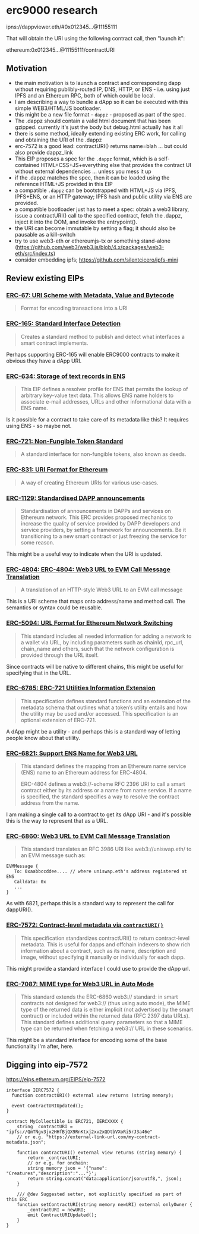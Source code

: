 # erc9000 research

ipns://dappviewer.eth/#0x012345...@11155111

That will obtain the URI using the following contract call, then "launch it":

ethereum:0x012345...@11155111/contractURI

## Motivation

- the main motivation is to launch a contract and corresponding dapp without requiring publibly-routed IP, DNS, HTTP, or ENS - i.e. using just IPFS and an Ethereum RPC, both of which could be local.
- I am describing a way to bundle a dApp so it can be executed with this simple WEB3/HTML/JS bootloader.
- this might be a new file format - `dappz` - proposed as part of the spec.
- The .dappz should contain a valid html document that has been gzipped. currently it's just the body  but debug.html actually has it all
- there is some method, ideally extending existing ERC work, for calling and obtaining the URI of the .dappz
- erc-7572 is a good lead: contractURI() returns name=blah ... but could also provide dappz_link
- This EIP proposes a spec for the `.dappz` format, which is a self-contained HTML+CSS+JS+everything else that provides the contract UI without external dependencies ... unless you mess it up
- if the .dappz matches the spec, then it can be loaded using the reference HTML+JS provided in this EIP
- a compatible `.dappz` can be bootstrapped with HTML+JS via IPFS, IPFS+ENS, or an HTTP gateway; IPFS hash and public utility via ENS are provided.
- a compatible bootloader just has to meet a spec: obtain a web3 library, issue a contractURI() call to the specified contract, fetch the .dappz, inject it into the DOM, and invoke the entrypoint().
- the URI can become immutable by setting a flag; it should also be pausable as a kill-switch
- try to use web3-eth or ethereumjs-tx or something stand-alone (https://github.com/web3/web3.js/blob/4.x/packages/web3-eth/src/index.ts)
- consider embedding ipfs; https://github.com/silentcicero/ipfs-mini

## Review existing EIPs

### [ERC-67: URI Scheme with Metadata, Value and Bytecode](https://eips.ethereum.org/EIPS/eip-67)

> Format for encoding transactions into a URI

### [ERC-165: Standard Interface Detection](https://eips.ethereum.org/EIPS/eip-165)

> Creates a standard method to publish and detect what interfaces a smart contract implements.

Perhaps supporting ERC-165 will enable ERC9000 contracts to make it obvious they have a dApp URI.

### [ERC-634: Storage of text records in ENS](https://eips.ethereum.org/EIPS/eip-634)

> This EIP defines a resolver profile for ENS that permits the lookup of arbitrary key-value text data. This allows ENS name holders to associate e-mail addresses, URLs and other informational data with a ENS name.

Is it possible for a contract to take care of its metadata like this? It requires using ENS - so maybe not.

### [ERC-721: Non-Fungible Token Standard](https://eips.ethereum.org/EIPS/eip-721)

> A standard interface for non-fungible tokens, also known as deeds.

### [ERC-831: URI Format for Ethereum](https://eips.ethereum.org/EIPS/eip-831)

> A way of creating Ethereum URIs for various use-cases.

### [ERC-1129: Standardised DAPP announcements](https://eips.ethereum.org/EIPS/eip-1129)

> Standardisation of announcements in DAPPs and services on Ethereum network. This ERC provides proposed mechanics to increase the quality of service provided by DAPP developers and service providers, by setting a framework for announcements. Be it transitioning to a new smart contract or just freezing the service for some reason.

This might be a useful way to indicate when the URI is updated.

### [ERC-4804: ERC-4804: Web3 URL to EVM Call Message Translation](https://eips.ethereum.org/EIPS/eip-4804)

> A translation of an HTTP-style Web3 URL to an EVM call message

This is a URI scheme that maps onto address/name and method call. The semantics or syntax could be reusable.

### [ERC-5094: URL Format for Ethereum Network Switching](https://eips.ethereum.org/EIPS/eip-5094)

> This standard includes all needed information for adding a network to a wallet via URL, by including parameters such as chainId, rpc_url, chain_name and others, such that the network configuration is provided through the URL itself.

Since contracts will be native to different chains, this might be useful for specifying that in the URL.

### [ERC-6785: ERC-721 Utilities Information Extension](https://eips.ethereum.org/EIPS/eip-6785)

> This specification defines standard functions and an extension of the metadata schema that outlines what a token’s utility entails and how the utility may be used and/or accessed. This specification is an optional extension of ERC-721.

A dApp might be a utility - and perhaps this is a standard way of letting people know about that utility.

### [ERC-6821: Support ENS Name for Web3 URL](https://eips.ethereum.org/EIPS/eip-6821)

> This standard defines the mapping from an Ethereum name service (ENS) name to an Ethereum address for ERC-4804.
>
> ERC-4804 defines a web3://-scheme RFC 2396 URI to call a smart contract either by its address or a name from name service. If a name is specified, the standard specifies a way to resolve the contract address from the name.

I am making a single call to a contract to get its dApp URI - and it's possible this is the way to represent that as a URL.

### [ERC-6860: Web3 URL to EVM Call Message Translation](https://eips.ethereum.org/EIPS/eip-6860)

> This standard translates an RFC 3986 URI like web3://uniswap.eth/ to an EVM message such as:

```solidity
EVMMessage {
   To: 0xaabbccddee.... // where uniswap.eth's address registered at ENS
   Calldata: 0x
   ...
}
```

As with 6821, perhaps this is a standard way to represent the call for dappURI().

### [ERC-7572: Contract-level metadata via `contractURI()`](https://eips.ethereum.org/EIPS/eip-7572)

> This specification standardizes contractURI() to return contract-level metadata. This is useful for dapps and offchain indexers to show rich information about a contract, such as its name, description and image, without specifying it manually or individually for each dapp.

This might provide a standard interface I could use to provide the dApp url.

### [ERC-7087: MIME type for Web3 URL in Auto Mode](https://eips.ethereum.org/EIPS/eip-7087)

> This standard extends the ERC-6860 web3:// standard: in smart contracts not designed for web3:// (thus using auto mode), the MIME type of the returned data is either implicit (not advertised by the smart contract) or included within the returned data (RFC 2397 data URLs). This standard defines additional query parameters so that a MIME type can be returned when fetching a web3:// URL in these scenarios.

This might be a standard interface for encoding some of the base functionality I'm after, here.

## Digging into eip-7572

https://eips.ethereum.org/EIPS/eip-7572

```solidity
interface IERC7572 {
  function contractURI() external view returns (string memory);

  event ContractURIUpdated();
}

contract MyCollectible is ERC721, IERCXXXX {
    string _contractURI = "ipfs://QmTNgv3jx2HHfBjQX9RnKtxj2xv2xQDtbVXoRi5rJ3a46e"
    // or e.g. "https://external-link-url.com/my-contract-metadata.json";

    function contractURI() external view returns (string memory) {
        return _contractURI;
        // or e.g. for onchain:
        string memory json = '{"name": "Creatures","description":"..."}';
        return string.concat("data:application/json;utf8,", json);
    }

    /// @dev Suggested setter, not explicitly specified as part of this ERC
    function setContractURI(string memory newURI) external onlyOwner {
        _contractURI = newURI;
        emit ContractURIUpdated();
    }
}
```
